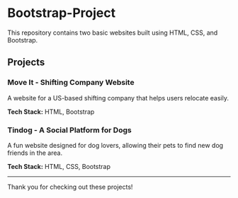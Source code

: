 # Bootstrap-Project

This repository contains two basic websites built using HTML, CSS, and Bootstrap.

## Projects

### Move It - Shifting Company Website
A website for a US-based shifting company that helps users relocate easily.

**Tech Stack:** HTML, Bootstrap


### Tindog - A Social Platform for Dogs
A fun website designed for dog lovers, allowing their pets to find new dog friends in the area.

**Tech Stack:** HTML, CSS, Bootstrap

---
Thank you for checking out these projects!

